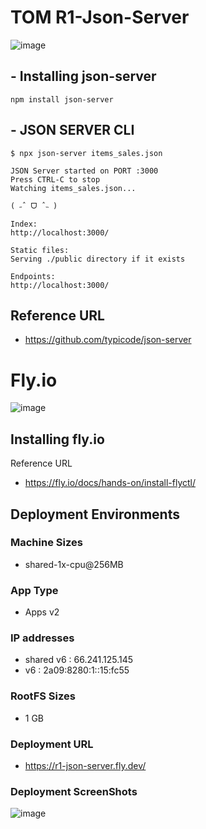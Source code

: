# TOM R1-Json-Server
![image](https://github.com/SupplyChainManagementCrew/R1-Json-Server/assets/148880521/7dd86e7a-23b4-425b-ba27-a1c7dde22ee7)


## - Installing json-server
```
npm install json-server
```

## - JSON SERVER CLI
```
$ npx json-server items_sales.json

JSON Server started on PORT :3000
Press CTRL-C to stop
Watching items_sales.json...

( ˶ˆ ᗜ ˆ˵ )

Index:
http://localhost:3000/

Static files:
Serving ./public directory if it exists

Endpoints:
http://localhost:3000/
```
## Reference URL
- https://github.com/typicode/json-server
# Fly.io
![image](https://github.com/SupplyChainManagementCrew/R1-Json-Server/assets/148880521/25f6f92b-e6b0-4eaf-b8ef-45f7b3544f19)

## Installing fly.io 
Reference URL
- https://fly.io/docs/hands-on/install-flyctl/
## Deployment Environments
### Machine Sizes
- shared-1x-cpu@256MB
### App Type
- Apps v2
### IP addresses
- shared v6 : 66.241.125.145
- v6 : 2a09:8280:1::15:fc55
### RootFS Sizes
- 1 GB
### Deployment URL
- https://r1-json-server.fly.dev/
### Deployment ScreenShots
![image](https://github.com/SupplyChainManagementCrew/R1-Json-Server/assets/148880521/379109f1-0007-4ca2-876e-b34a249937c6)

